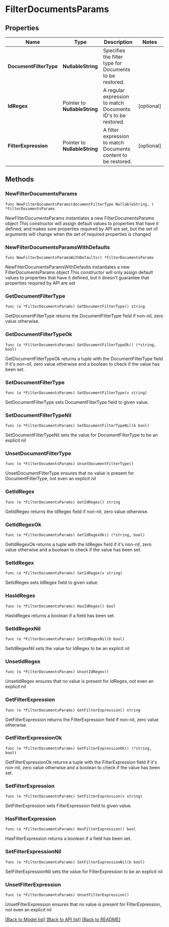 # FilterDocumentsParams

## Properties

Name | Type | Description | Notes
------------ | ------------- | ------------- | -------------
**DocumentFilterType** | **NullableString** | Specifies the filter type for Documents to be restored. | 
**IdRegex** | Pointer to **NullableString** | A regular expression to match Documents ID&#39;s to be restored. | [optional] 
**FilterExpression** | Pointer to **NullableString** | A filter expression to match Documents content to be restored. | [optional] 

## Methods

### NewFilterDocumentsParams

`func NewFilterDocumentsParams(documentFilterType NullableString, ) *FilterDocumentsParams`

NewFilterDocumentsParams instantiates a new FilterDocumentsParams object
This constructor will assign default values to properties that have it defined,
and makes sure properties required by API are set, but the set of arguments
will change when the set of required properties is changed

### NewFilterDocumentsParamsWithDefaults

`func NewFilterDocumentsParamsWithDefaults() *FilterDocumentsParams`

NewFilterDocumentsParamsWithDefaults instantiates a new FilterDocumentsParams object
This constructor will only assign default values to properties that have it defined,
but it doesn't guarantee that properties required by API are set

### GetDocumentFilterType

`func (o *FilterDocumentsParams) GetDocumentFilterType() string`

GetDocumentFilterType returns the DocumentFilterType field if non-nil, zero value otherwise.

### GetDocumentFilterTypeOk

`func (o *FilterDocumentsParams) GetDocumentFilterTypeOk() (*string, bool)`

GetDocumentFilterTypeOk returns a tuple with the DocumentFilterType field if it's non-nil, zero value otherwise
and a boolean to check if the value has been set.

### SetDocumentFilterType

`func (o *FilterDocumentsParams) SetDocumentFilterType(v string)`

SetDocumentFilterType sets DocumentFilterType field to given value.


### SetDocumentFilterTypeNil

`func (o *FilterDocumentsParams) SetDocumentFilterTypeNil(b bool)`

 SetDocumentFilterTypeNil sets the value for DocumentFilterType to be an explicit nil

### UnsetDocumentFilterType
`func (o *FilterDocumentsParams) UnsetDocumentFilterType()`

UnsetDocumentFilterType ensures that no value is present for DocumentFilterType, not even an explicit nil
### GetIdRegex

`func (o *FilterDocumentsParams) GetIdRegex() string`

GetIdRegex returns the IdRegex field if non-nil, zero value otherwise.

### GetIdRegexOk

`func (o *FilterDocumentsParams) GetIdRegexOk() (*string, bool)`

GetIdRegexOk returns a tuple with the IdRegex field if it's non-nil, zero value otherwise
and a boolean to check if the value has been set.

### SetIdRegex

`func (o *FilterDocumentsParams) SetIdRegex(v string)`

SetIdRegex sets IdRegex field to given value.

### HasIdRegex

`func (o *FilterDocumentsParams) HasIdRegex() bool`

HasIdRegex returns a boolean if a field has been set.

### SetIdRegexNil

`func (o *FilterDocumentsParams) SetIdRegexNil(b bool)`

 SetIdRegexNil sets the value for IdRegex to be an explicit nil

### UnsetIdRegex
`func (o *FilterDocumentsParams) UnsetIdRegex()`

UnsetIdRegex ensures that no value is present for IdRegex, not even an explicit nil
### GetFilterExpression

`func (o *FilterDocumentsParams) GetFilterExpression() string`

GetFilterExpression returns the FilterExpression field if non-nil, zero value otherwise.

### GetFilterExpressionOk

`func (o *FilterDocumentsParams) GetFilterExpressionOk() (*string, bool)`

GetFilterExpressionOk returns a tuple with the FilterExpression field if it's non-nil, zero value otherwise
and a boolean to check if the value has been set.

### SetFilterExpression

`func (o *FilterDocumentsParams) SetFilterExpression(v string)`

SetFilterExpression sets FilterExpression field to given value.

### HasFilterExpression

`func (o *FilterDocumentsParams) HasFilterExpression() bool`

HasFilterExpression returns a boolean if a field has been set.

### SetFilterExpressionNil

`func (o *FilterDocumentsParams) SetFilterExpressionNil(b bool)`

 SetFilterExpressionNil sets the value for FilterExpression to be an explicit nil

### UnsetFilterExpression
`func (o *FilterDocumentsParams) UnsetFilterExpression()`

UnsetFilterExpression ensures that no value is present for FilterExpression, not even an explicit nil

[[Back to Model list]](../README.md#documentation-for-models) [[Back to API list]](../README.md#documentation-for-api-endpoints) [[Back to README]](../README.md)


